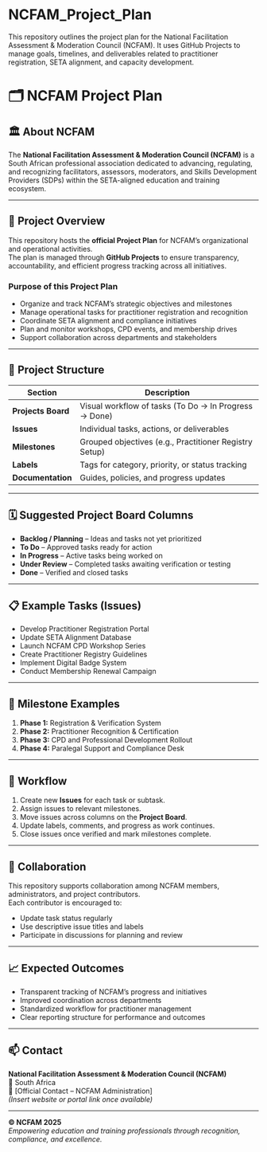 # NCFAM_Project_Plan
 This repository outlines the project plan for the National Facilitation Assessment &amp; Moderation Council (NCFAM). It uses GitHub Projects to manage goals, timelines, and deliverables related to practitioner registration, SETA alignment, and capacity development.

# 🗂️ NCFAM Project Plan

## 🏛️ About NCFAM
The **National Facilitation Assessment & Moderation Council (NCFAM)** is a South African professional association dedicated to advancing, regulating, and recognizing facilitators, assessors, moderators, and Skills Development Providers (SDPs) within the SETA-aligned education and training ecosystem.

---

## 🎯 Project Overview
This repository hosts the **official Project Plan** for NCFAM’s organizational and operational activities.  
The plan is managed through **GitHub Projects** to ensure transparency, accountability, and efficient progress tracking across all initiatives.

### **Purpose of this Project Plan**
- Organize and track NCFAM’s strategic objectives and milestones  
- Manage operational tasks for practitioner registration and recognition  
- Coordinate SETA alignment and compliance initiatives  
- Plan and monitor workshops, CPD events, and membership drives  
- Support collaboration across departments and stakeholders  

---

## 🧩 Project Structure

| Section | Description |
|----------|-------------|
| **Projects Board** | Visual workflow of tasks (To Do → In Progress → Done) |
| **Issues** | Individual tasks, actions, or deliverables |
| **Milestones** | Grouped objectives (e.g., Practitioner Registry Setup) |
| **Labels** | Tags for category, priority, or status tracking |
| **Documentation** | Guides, policies, and progress updates |

---

## 🗓️ Suggested Project Board Columns

- **Backlog / Planning** – Ideas and tasks not yet prioritized  
- **To Do** – Approved tasks ready for action  
- **In Progress** – Active tasks being worked on  
- **Under Review** – Completed tasks awaiting verification or testing  
- **Done** – Verified and closed tasks  

---

## 📋 Example Tasks (Issues)
- Develop Practitioner Registration Portal  
- Update SETA Alignment Database  
- Launch NCFAM CPD Workshop Series  
- Create Practitioner Registry Guidelines  
- Implement Digital Badge System  
- Conduct Membership Renewal Campaign  

---

## 🧱 Milestone Examples
1. **Phase 1:** Registration & Verification System  
2. **Phase 2:** Practitioner Recognition & Certification  
3. **Phase 3:** CPD and Professional Development Rollout  
4. **Phase 4:** Paralegal Support and Compliance Desk  

---

## 🧠 Workflow
1. Create new **Issues** for each task or subtask.  
2. Assign issues to relevant milestones.  
3. Move issues across columns on the **Project Board**.  
4. Update labels, comments, and progress as work continues.  
5. Close issues once verified and mark milestones complete.  

---

## 🤝 Collaboration
This repository supports collaboration among NCFAM members, administrators, and project contributors.  
Each contributor is encouraged to:
- Update task status regularly  
- Use descriptive issue titles and labels  
- Participate in discussions for planning and review  

---

## 📈 Expected Outcomes
- Transparent tracking of NCFAM’s progress and initiatives  
- Improved coordination across departments  
- Standardized workflow for practitioner management  
- Clear reporting structure for performance and outcomes  

---

## 📫 Contact
**National Facilitation Assessment & Moderation Council (NCFAM)**  
📍 South Africa  
📧 [Official Contact – NCFAM Administration]  
*(Insert website or portal link once available)*  

---

**© NCFAM 2025**  
*Empowering education and training professionals through recognition, compliance, and excellence.*
